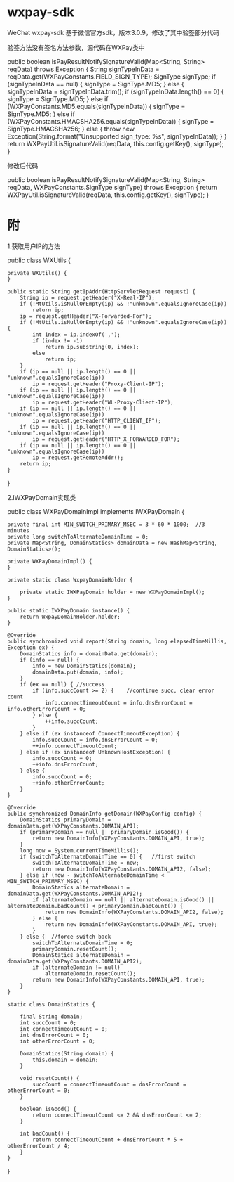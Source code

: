 # wxpay-sdk
WeChat wxpay-sdk
基于微信官方sdk，版本3.0.9，修改了其中验签部分代码

验签方法没有签名方法参数，源代码在WXPay类中

public boolean isPayResultNotifySignatureValid(Map<String, String> reqData) throws Exception {
        String signTypeInData = reqData.get(WXPayConstants.FIELD_SIGN_TYPE);
        SignType signType;
        if (signTypeInData == null) {
            signType = SignType.MD5;
        }
        else {
            signTypeInData = signTypeInData.trim();
            if (signTypeInData.length() == 0) {
                signType = SignType.MD5;
            }
            else if (WXPayConstants.MD5.equals(signTypeInData)) {
                signType = SignType.MD5;
            }
            else if (WXPayConstants.HMACSHA256.equals(signTypeInData)) {
                signType = SignType.HMACSHA256;
            }
            else {
                throw new Exception(String.format("Unsupported sign_type: %s", signTypeInData));
            }
        }
        return WXPayUtil.isSignatureValid(reqData, this.config.getKey(), signType);
    }
    
修改后代码

public boolean isPayResultNotifySignatureValid(Map<String, String> reqData, WXPayConstants.SignType signType) throws Exception {
        return WXPayUtil.isSignatureValid(reqData, this.config.getKey(), signType);
    }    
# 附
1.获取用户IP的方法

public class WXUtils {

    private WXUtils() {
    }

    public static String getIpAddr(HttpServletRequest request) {
        String ip = request.getHeader("X-Real-IP");
        if (!MtUtils.isNullOrEmpty(ip) && !"unknown".equalsIgnoreCase(ip))
            return ip;
        ip = request.getHeader("X-Forwarded-For");
        if (!MtUtils.isNullOrEmpty(ip) && !"unknown".equalsIgnoreCase(ip)) {
            int index = ip.indexOf(',');
            if (index != -1)
                return ip.substring(0, index);
            else
                return ip;
        }
        if (ip == null || ip.length() == 0 || "unknown".equalsIgnoreCase(ip))
            ip = request.getHeader("Proxy-Client-IP");
        if (ip == null || ip.length() == 0 || "unknown".equalsIgnoreCase(ip))
            ip = request.getHeader("WL-Proxy-Client-IP");
        if (ip == null || ip.length() == 0 || "unknown".equalsIgnoreCase(ip))
            ip = request.getHeader("HTTP_CLIENT_IP");
        if (ip == null || ip.length() == 0 || "unknown".equalsIgnoreCase(ip))
            ip = request.getHeader("HTTP_X_FORWARDED_FOR");
        if (ip == null || ip.length() == 0 || "unknown".equalsIgnoreCase(ip))
            ip = request.getRemoteAddr();
        return ip;
    }
}

2.IWXPayDomain实现类

public class WXPayDomainImpl implements IWXPayDomain {

    private final int MIN_SWITCH_PRIMARY_MSEC = 3 * 60 * 1000;  //3 minutes
    private long switchToAlternateDomainTime = 0;
    private Map<String, DomainStatics> domainData = new HashMap<String, DomainStatics>();

    private WXPayDomainImpl() {
    }

    private static class WxpayDomainHolder {

        private static IWXPayDomain holder = new WXPayDomainImpl();
    }

    public static IWXPayDomain instance() {
        return WxpayDomainHolder.holder;
    }

    @Override
    public synchronized void report(String domain, long elapsedTimeMillis, Exception ex) {
        DomainStatics info = domainData.get(domain);
        if (info == null) {
            info = new DomainStatics(domain);
            domainData.put(domain, info);
        }
        if (ex == null) { //success
            if (info.succCount >= 2) {    //continue succ, clear error count
                info.connectTimeoutCount = info.dnsErrorCount = info.otherErrorCount = 0;
            } else {
                ++info.succCount;
            }
        } else if (ex instanceof ConnectTimeoutException) {
            info.succCount = info.dnsErrorCount = 0;
            ++info.connectTimeoutCount;
        } else if (ex instanceof UnknownHostException) {
            info.succCount = 0;
            ++info.dnsErrorCount;
        } else {
            info.succCount = 0;
            ++info.otherErrorCount;
        }
    }

    @Override
    public synchronized DomainInfo getDomain(WXPayConfig config) {
        DomainStatics primaryDomain = domainData.get(WXPayConstants.DOMAIN_API);
        if (primaryDomain == null || primaryDomain.isGood()) {
            return new DomainInfo(WXPayConstants.DOMAIN_API, true);
        }
        long now = System.currentTimeMillis();
        if (switchToAlternateDomainTime == 0) {   //first switch
            switchToAlternateDomainTime = now;
            return new DomainInfo(WXPayConstants.DOMAIN_API2, false);
        } else if (now - switchToAlternateDomainTime < MIN_SWITCH_PRIMARY_MSEC) {
            DomainStatics alternateDomain = domainData.get(WXPayConstants.DOMAIN_API2);
            if (alternateDomain == null || alternateDomain.isGood() || alternateDomain.badCount() < primaryDomain.badCount()) {
                return new DomainInfo(WXPayConstants.DOMAIN_API2, false);
            } else {
                return new DomainInfo(WXPayConstants.DOMAIN_API, true);
            }
        } else {  //force switch back
            switchToAlternateDomainTime = 0;
            primaryDomain.resetCount();
            DomainStatics alternateDomain = domainData.get(WXPayConstants.DOMAIN_API2);
            if (alternateDomain != null)
                alternateDomain.resetCount();
            return new DomainInfo(WXPayConstants.DOMAIN_API, true);
        }
    }

    static class DomainStatics {

        final String domain;
        int succCount = 0;
        int connectTimeoutCount = 0;
        int dnsErrorCount = 0;
        int otherErrorCount = 0;

        DomainStatics(String domain) {
            this.domain = domain;
        }

        void resetCount() {
            succCount = connectTimeoutCount = dnsErrorCount = otherErrorCount = 0;
        }

        boolean isGood() {
            return connectTimeoutCount <= 2 && dnsErrorCount <= 2;
        }

        int badCount() {
            return connectTimeoutCount + dnsErrorCount * 5 + otherErrorCount / 4;
        }
    }
}